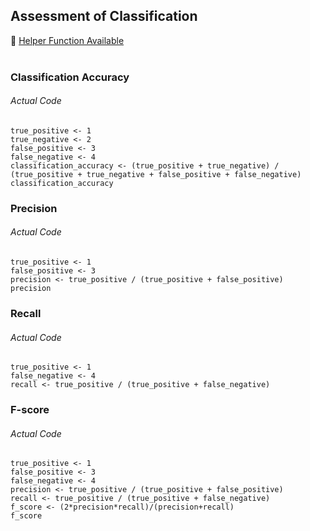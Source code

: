 ## Assessment of Classification
:white_heart: [Helper Function Available]([SC]-Predictive-Analytics/[SC]-Data-Mining/[HF]-Assessment-of-Classification.md)</br></br>
### Classification Accuracy
###### Actual Code
```
true_positive <- 1
true_negative <- 2
false_positive <- 3
false_negative <- 4
classification_accuracy <- (true_positive + true_negative) / (true_positive + true_negative + false_positive + false_negative)
classification_accuracy
```
### Precision
###### Actual Code
```
true_positive <- 1
false_positive <- 3
precision <- true_positive / (true_positive + false_positive)
precision
```
### Recall
###### Actual Code
```
true_positive <- 1
false_negative <- 4
recall <- true_positive / (true_positive + false_negative)
```
### F-score
###### Actual Code
```
true_positive <- 1
false_positive <- 3
false_negative <- 4
precision <- true_positive / (true_positive + false_positive)
recall <- true_positive / (true_positive + false_negative)
f_score <- (2*precision*recall)/(precision+recall)
f_score
```
